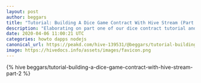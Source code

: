 ```yaml
---
layout: post
author: beggars
title: "Tutorial: Building A Dice Game Contract With Hive Stream (Part 2)"
description: "Elaborating on part one of our dice contract tutorial and beefing it up"
date: 2020-04-06 11:00:21 UTC
categories: howto dapps nodejs
canonical_url: https://peakd.com/hive-139531/@beggars/tutorial-building-a-dice-game-contract-with-hive-stream-part-2
image: https://hivedocs.info/assets/images/favicon.png
---
```

{% hive beggars/tutorial-building-a-dice-game-contract-with-hive-stream-part-2 %}
